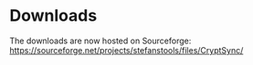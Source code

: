 # Downloads #

The downloads are now hosted on Sourceforge:
https://sourceforge.net/projects/stefanstools/files/CryptSync/